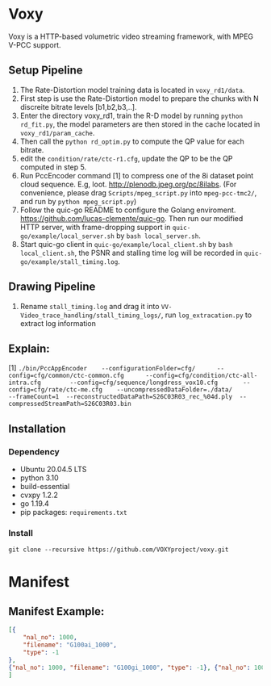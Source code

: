 # Voxy
Voxy is a HTTP-based volumetric video streaming framework, with MPEG V-PCC support.
## Setup Pipeline
1. The Rate-Distortion model training data is located in `voxy_rd1/data`. 
2. First step is use the Rate-Distortion model to prepare the chunks with N discreite bitrate levels [b1,b2,b3,..].
3. Enter the directory voxy_rd1, train the R-D model by running `python rd_fit.py`, the model parameters are then stored in the cache located in `voxy_rd1/param_cache`.
4. Then call the `python rd_optim.py` to compute the QP value for each bitrate.
5. edit the `condition/rate/ctc-r1.cfg`, update the QP to be the QP computed in step 5.
6. Run PccEncoder command [1] to compress one of the 8i dataset point cloud sequence. E.g, loot. http://plenodb.jpeg.org/pc/8ilabs. (For convenience, please drag `Scripts/mpeg_script.py` into `mpeg-pcc-tmc2/`, and run by `python mpeg_script.py`)
7. Follow the quic-go README to configure the Golang enviroment. https://github.com/lucas-clemente/quic-go. Then run our modified HTTP server, with frame-dropping support in `quic-go/example/local_server.sh` by `bash local_server.sh`.
8. Start quic-go client in `quic-go/example/local_client.sh` by `bash local_client.sh`, the PSNR and stalling time log will be recorded in `quic-go/example/stall_timing.log`.
## Drawing Pipeline
1. Rename `stall_timing.log` and drag it into `VV-Video_trace_handling/stall_timing_logs/`, run `log_extracation.py` to extract log information

## Explain:
[1] `./bin/PccAppEncoder    --configurationFolder=cfg/      --config=cfg/common/ctc-common.cfg      --config=cfg/condition/ctc-all-intra.cfg        --config=cfg/sequence/longdress_vox10.cfg       --config=cfg/rate/ctc-me.cfg    --uncompressedDataFolder=./data/         --frameCount=1  --reconstructedDataPath=S26C03R03_rec_%04d.ply  --compressedStreamPath=S26C03R03.bin`

## Installation
### Dependency
+ Ubuntu 20.04.5 LTS
+ python 3.10
+ build-essential
+ cvxpy 1.2.2
+ go 1.19.4
+ pip packages: `requirements.txt`
### Install

`git clone --recursive https://github.com/VOXYproject/voxy.git`

# Manifest
## Manifest Example:
```json
[{
    "nal_no": 1000, 
    "filename": "G100ai_1000", 
    "type": -1
},
{"nal_no": 1000, "filename": "G100gi_1000", "type": -1}, {"nal_no": 1000, "filename": "G100oi_1000", "type": -1}, {"nal_no": 1000, "filename": "G101ai_1000", "type": -1}, {"nal_no": 1000, "filename": "G101gi_1000", "type": -1}, {"nal_no": 1000, "filename": "G101oi_1000", "type": -1}, {"nal_no": 1001, "filename": "G100ai_1001", "type": -1}, {"nal_no": 1001, "filename": "G100gi_1001", "type": -1}, {"nal_no": 1001, "filename": "G100oi_1001", "type": -1}, {"nal_no": 1001, "filename": "G101ai_1001", "type": -1}, {"nal_no": 1001, "filename": "G101gi_1001", "type": -1}, {"nal_no": 1001, "filename": "G101oi_1001", "type": -1}, {"nal_no": 1002, "filename": "G100ai_1002", "type": -1}, {"nal_no": 1002, "filename": "G100gi_1002", "type": -1}, {"nal_no": 1002, "filename": "G100oi_1002", "type": -1}, {"nal_no": 1002, "filename": "G101ai_1002", "type": -1}, {"nal_no": 1002, "filename": "G101gi_1002", "type": -1},
]
```
